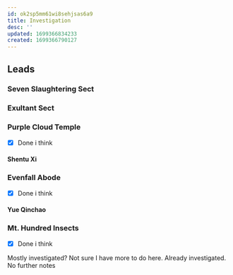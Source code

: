 ```yaml
---
id: ok2sp5mm61wi8sehjsas6a9
title: Investigation
desc: ''
updated: 1699366834233
created: 1699366790127
---
```

## Leads

### Seven Slaughtering Sect

### Exultant Sect

### Purple Cloud Temple

- [x] Done i think


#### Shentu Xi

### Evenfall Abode

- [x] Done i think

#### Yue Qinchao

### Mt. Hundred Insects

- [x] Done i think

Mostly investigated? Not sure I have more to do here.
Already investigated. No further notes
